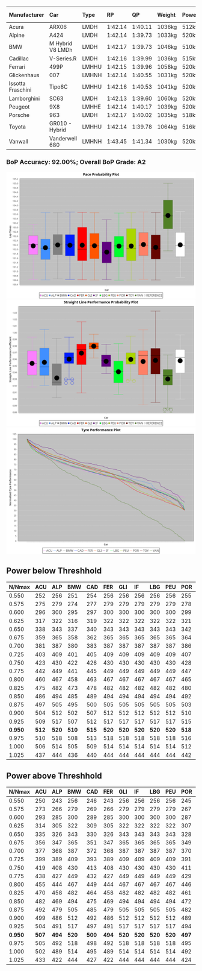 |Manufacturer|Car|Type|RP|QP|Weight|Power¹|Threshhold|PINC|Power²|E/Stint|AVG Vmax|FDS|RDLC|L/Stint|BOP-Grade|ModelAccuracy|ModelPoints|Match%|
|:-|:-|:-|:-|:-|:-|:-|:-|:-|:-|:-|:-|:-|:-|:-|:-|:-|:-|:-|
|Acura|ARX06|LMDH|1:42.14|1:40.11|1036kg|512kw|210.0kph|-1%|507kw|903MJ|295.77kph|-|1.02|33|-B2|100.00%|995|81.17%|
|Alpine|A424|LMDH|1:42.14|1:39.73|1033kg|520kw|210.0kph|-5%|494kw|901MJ|295.61kph|-|1.03|33|~A1|81.46%|523|100.00%|
|BMW|M Hybrid V8 LMDh|LMDH|1:42.17|1:39.73|1046kg|510kw|210.0kph|2%|520kw|898MJ|292.56kph|-|1.02|33|~A1|98.60%|1690|97.25%|
|Cadillac|V-Series.R|LMDH|1:42.16|1:39.99|1036kg|515kw|210.0kph|-3%|500kw|882MJ|295.69kph|-|1.02|33|~A1|98.38%|1765|97.59%|
|Ferrari|499P|LMHHU|1:42.15|1:39.96|1058kg|520kw|210.0kph|-5%|494kw|891MJ|296.86kph|190kph|1.03|33|~A1|92.24%|2247|100.00%|
|Glickenhaus|007|LMHNH|1:42.14|1:40.55|1031kg|520kw|210.0kph|0%|520kw|913MJ|300.72kph|-|0.95|33|+A2|96.18%|554|91.51%|
|Issotta Fraschini|Tipo6C|LMHHU|1:42.16|1:40.53|1041kg|520kw|210.0kph|0%|520kw|918MJ|296.87kph|190kph|1.07|33|+A2|66.67%|96|92.84%|
|Lamborghini|SC63|LMDH|1:42.13|1:39.60|1060kg|520kw|210.0kph|0%|520kw|901MJ|293.75kph|-|1.03|33|~A1|96.77%|419|96.34%|
|Peugeot|9X8|LMHHE|1:42.14|1:40.17|1039kg|520kw|210.0kph|0%|520kw|911MJ|296.86kph|150kph|1.02|33|~A1|87.65%|1795|100.00%|
|Porsche|963|LMDH|1:42.17|1:40.02|1035kg|518kw|210.0kph|-4%|497kw|892MJ|295.88kph|-|1.02|33|~A1|96.81%|5438|98.90%|
|Toyota|GR010 - Hybrid|LMHHU|1:42.14|1:39.78|1064kg|516kw|210.0kph|-1%|511kw|906MJ|295.77kph|190kph|1.03|33|~A1|86.04%|1751|100.00%|
|Vanwall|Vanderwell 680|LMHNH|1:43.45|1:41.34|1030kg|520kw|210.0kph|0%|520kw|908MJ|292.26kph|-|1.01|33|+Ω1|91.42%|501|48.39%|

### BoP Accuracy: 92.00%; Overall BoP Grade: A2
![PACECHART](./IMG/AUTO.png)
![STRAIGHTLINEPERFORMANCECHART](./IMG/AUTO_sp.png)
![TYREPERFORMANCECHART](./IMG/AUTO_tw.png)

## Power below Threshhold
|N/Nmax|ACU|ALP|BMW|CAD|FER|GLI|IF|LBG|PEU|POR|TOY|VAN|
|:-|:-|:-|:-|:-|:-|:-|:-|:-|:-|:-|:-|:-|
|0.550|252|256|251|254|256|256|256|256|256|255|254|256|
|0.575|275|279|274|277|279|279|279|279|279|278|277|279|
|0.600|296|300|295|297|300|300|300|300|300|299|298|300|
|0.625|317|322|316|319|322|322|322|322|322|321|319|322|
|0.650|338|343|337|340|343|343|343|343|343|342|340|343|
|0.675|359|365|358|362|365|365|365|365|365|364|362|365|
|0.700|381|387|380|383|387|387|387|387|387|386|384|387|
|0.725|403|409|401|405|409|409|409|409|409|407|406|409|
|0.750|423|430|422|426|430|430|430|430|430|428|427|430|
|0.775|442|449|441|445|449|449|449|449|449|447|446|449|
|0.800|460|467|458|463|467|467|467|467|467|465|463|467|
|0.825|475|482|473|478|482|482|482|482|482|480|478|482|
|0.850|486|494|485|489|494|494|494|494|494|492|490|494|
|0.875|497|505|495|500|505|505|505|505|505|503|501|505|
|0.900|504|512|502|507|512|512|512|512|512|510|508|512|
|0.925|509|517|507|512|517|517|517|517|517|515|513|517|
|**0.950**|**512**|**520**|**510**|**515**|**520**|**520**|**520**|**520**|**520**|**518**|**516**|**520**|
|0.975|510|518|508|513|518|518|518|518|518|516|514|518|
|1.000|506|514|505|509|514|514|514|514|514|512|510|514|
|1.025|437|444|436|440|444|444|444|444|444|442|441|444|

## Power above Threshhold
|N/Nmax|ACU|ALP|BMW|CAD|FER|GLI|IF|LBG|PEU|POR|TOY|VAN|
|:-|:-|:-|:-|:-|:-|:-|:-|:-|:-|:-|:-|:-|
|0.550|250|243|256|246|243|256|256|256|256|245|252|256|
|0.575|273|266|279|269|266|279|279|279|279|267|275|279|
|0.600|293|285|300|289|285|300|300|300|300|287|295|300|
|0.625|314|305|322|309|305|322|322|322|322|307|316|322|
|0.650|335|326|343|330|326|343|343|343|343|328|337|343|
|0.675|356|347|365|351|347|365|365|365|365|349|359|365|
|0.700|377|368|387|372|368|387|387|387|387|370|380|387|
|0.725|399|389|409|393|389|409|409|409|409|391|402|409|
|0.750|419|408|430|413|408|430|430|430|430|411|422|430|
|0.775|438|427|449|432|427|449|449|449|449|429|441|449|
|0.800|455|444|467|449|444|467|467|467|467|446|459|467|
|0.825|470|458|482|464|458|482|482|482|482|461|474|482|
|0.850|482|469|494|475|469|494|494|494|494|472|485|494|
|0.875|492|479|505|485|479|505|505|505|505|482|496|505|
|0.900|499|486|512|492|486|512|512|512|512|489|503|512|
|0.925|504|491|517|497|491|517|517|517|517|494|508|517|
|**0.950**|**507**|**494**|**520**|**500**|**494**|**520**|**520**|**520**|**520**|**497**|**511**|**520**|
|0.975|505|492|518|498|492|518|518|518|518|495|509|518|
|1.000|502|489|514|495|489|514|514|514|514|492|505|514|
|1.025|433|422|444|427|422|444|444|444|444|424|436|444|
